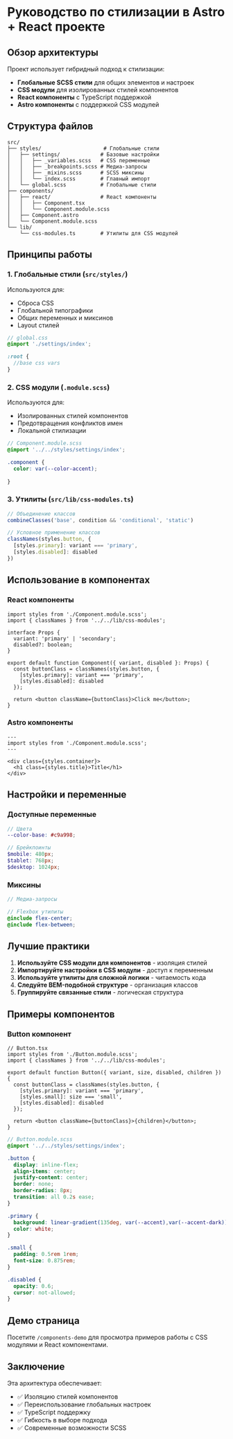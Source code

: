 # Руководство по стилизации в Astro + React проекте

## Обзор архитектуры

Проект использует гибридный подход к стилизации:

- **Глобальные SCSS стили** для общих элементов и настроек
- **CSS модули** для изолированных стилей компонентов
- **React компоненты** с TypeScript поддержкой
- **Astro компоненты** с поддержкой CSS модулей

## Структура файлов

```
src/
├── styles/                    # Глобальные стили
│   ├── settings/             # Базовые настройки
│   │   ├── _variables.scss   # CSS переменные
│   │   ├── _breakpoints.scss # Медиа-запросы
│   │   ├── _mixins.scss      # SCSS миксины
│   │   └── index.scss        # Главный импорт
│   └── global.scss           # Глобальные стили
├── components/
│   ├── react/                # React компоненты
│   │   ├── Component.tsx
│   │   └── Component.module.scss
│   ├── Component.astro
│   └── Component.module.scss
└── lib/
    └── css-modules.ts        # Утилиты для CSS модулей
```

## Принципы работы

### 1. Глобальные стили (`src/styles/`)

Используются для:
- Сброса CSS
- Глобальной типографики
- Общих переменных и миксинов
- Layout стилей

```scss
// global.css
@import './settings/index';

:root {
  //base css vars
}


```

### 2. CSS модули (`.module.scss`)

Используются для:
- Изолированных стилей компонентов
- Предотвращения конфликтов имен
- Локальной стилизации

```scss
// Component.module.scss
@import '../../styles/settings/index';

.component {
  color: var(--color-accent);
 
}
```

### 3. Утилиты (`src/lib/css-modules.ts`)

```typescript
// Объединение классов
combineClasses('base', condition && 'conditional', 'static')

// Условное применение классов
classNames(styles.button, {
  [styles.primary]: variant === 'primary',
  [styles.disabled]: disabled
})
```

## Использование в компонентах

### React компоненты

```tsx
import styles from './Component.module.scss';
import { classNames } from '../../lib/css-modules';

interface Props {
  variant: 'primary' | 'secondary';
  disabled?: boolean;
}

export default function Component({ variant, disabled }: Props) {
  const buttonClass = classNames(styles.button, {
    [styles.primary]: variant === 'primary',
    [styles.disabled]: disabled
  });

  return <button className={buttonClass}>Click me</button>;
}
```

### Astro компоненты

```astro
---
import styles from './Component.module.scss';
---

<div class={styles.container}>
  <h1 class={styles.title}>Title</h1>
</div>
```

## Настройки и переменные

### Доступные переменные

```scss
// Цвета
--color-base: #c9a998;

// Брейкпоинты
$mobile: 480px;
$tablet: 768px;
$desktop: 1024px;
```

### Миксины

```scss
// Медиа-запросы

// Flexbox утилиты
@include flex-center;
@include flex-between;
```

## Лучшие практики

1. **Используйте CSS модули для компонентов** - изоляция стилей
2. **Импортируйте настройки в CSS модули** - доступ к переменным
3. **Используйте утилиты для сложной логики** - читаемость кода
4. **Следуйте BEM-подобной структуре** - организация классов
5. **Группируйте связанные стили** - логическая структура

## Примеры компонентов

### Button компонент

```tsx
// Button.tsx
import styles from './Button.module.scss';
import { classNames } from '../../lib/css-modules';

export default function Button({ variant, size, disabled, children }) {
  const buttonClass = classNames(styles.button, {
    [styles.primary]: variant === 'primary',
    [styles.small]: size === 'small',
    [styles.disabled]: disabled
  });

  return <button className={buttonClass}>{children}</button>;
}
```

```scss
// Button.module.scss
@import '../../styles/settings/index';

.button {
  display: inline-flex;
  align-items: center;
  justify-content: center;
  border: none;
  border-radius: 8px;
  transition: all 0.2s ease;
}

.primary {
  background: linear-gradient(135deg, var(--accent),var(--accent-dark));
  color: white;
}

.small {
  padding: 0.5rem 1rem;
  font-size: 0.875rem;
}

.disabled {
  opacity: 0.6;
  cursor: not-allowed;
}
```

## Демо страница

Посетите `/components-demo` для просмотра примеров работы с CSS модулями и React компонентами.

## Заключение

Эта архитектура обеспечивает:
- ✅ Изоляцию стилей компонентов
- ✅ Переиспользование глобальных настроек
- ✅ TypeScript поддержку
- ✅ Гибкость в выборе подхода
- ✅ Современные возможности SCSS 